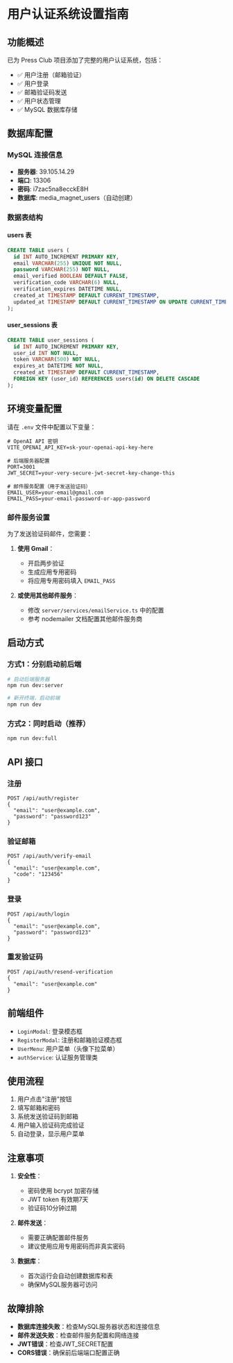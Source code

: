 # 用户认证系统设置指南

## 功能概述

已为 Press Club 项目添加了完整的用户认证系统，包括：

- ✅ 用户注册（邮箱验证）
- ✅ 用户登录
- ✅ 邮箱验证码发送
- ✅ 用户状态管理
- ✅ MySQL 数据库存储

## 数据库配置

### MySQL 连接信息
- **服务器**: 39.105.14.29
- **端口**: 13306
- **密码**: i7zac5na8ecckE8H
- **数据库**: media_magnet_users（自动创建）

### 数据表结构

#### users 表
```sql
CREATE TABLE users (
  id INT AUTO_INCREMENT PRIMARY KEY,
  email VARCHAR(255) UNIQUE NOT NULL,
  password VARCHAR(255) NOT NULL,
  email_verified BOOLEAN DEFAULT FALSE,
  verification_code VARCHAR(6) NULL,
  verification_expires DATETIME NULL,
  created_at TIMESTAMP DEFAULT CURRENT_TIMESTAMP,
  updated_at TIMESTAMP DEFAULT CURRENT_TIMESTAMP ON UPDATE CURRENT_TIMESTAMP
);
```

#### user_sessions 表
```sql
CREATE TABLE user_sessions (
  id INT AUTO_INCREMENT PRIMARY KEY,
  user_id INT NOT NULL,
  token VARCHAR(500) NOT NULL,
  expires_at DATETIME NOT NULL,
  created_at TIMESTAMP DEFAULT CURRENT_TIMESTAMP,
  FOREIGN KEY (user_id) REFERENCES users(id) ON DELETE CASCADE
);
```

## 环境变量配置

请在 `.env` 文件中配置以下变量：

```env
# OpenAI API 密钥
VITE_OPENAI_API_KEY=sk-your-openai-api-key-here

# 后端服务器配置
PORT=3001
JWT_SECRET=your-very-secure-jwt-secret-key-change-this

# 邮件服务配置（用于发送验证码）
EMAIL_USER=your-email@gmail.com
EMAIL_PASS=your-email-password-or-app-password
```

### 邮件服务设置

为了发送验证码邮件，您需要：

1. **使用 Gmail**：
   - 开启两步验证
   - 生成应用专用密码
   - 将应用专用密码填入 `EMAIL_PASS`

2. **或使用其他邮件服务**：
   - 修改 `server/services/emailService.ts` 中的配置
   - 参考 nodemailer 文档配置其他邮件服务商

## 启动方式

### 方式1：分别启动前后端
```bash
# 启动后端服务器
npm run dev:server

# 新开终端，启动前端
npm run dev
```

### 方式2：同时启动（推荐）
```bash
npm run dev:full
```

## API 接口

### 注册
```
POST /api/auth/register
{
  "email": "user@example.com",
  "password": "password123"
}
```

### 验证邮箱
```
POST /api/auth/verify-email
{
  "email": "user@example.com",
  "code": "123456"
}
```

### 登录
```
POST /api/auth/login
{
  "email": "user@example.com",
  "password": "password123"
}
```

### 重发验证码
```
POST /api/auth/resend-verification
{
  "email": "user@example.com"
}
```

## 前端组件

- `LoginModal`: 登录模态框
- `RegisterModal`: 注册和邮箱验证模态框
- `UserMenu`: 用户菜单（头像下拉菜单）
- `authService`: 认证服务管理类

## 使用流程

1. 用户点击"注册"按钮
2. 填写邮箱和密码
3. 系统发送验证码到邮箱
4. 用户输入验证码完成验证
5. 自动登录，显示用户菜单

## 注意事项

1. **安全性**：
   - 密码使用 bcrypt 加密存储
   - JWT token 有效期7天
   - 验证码10分钟过期

2. **邮件发送**：
   - 需要正确配置邮件服务
   - 建议使用应用专用密码而非真实密码

3. **数据库**：
   - 首次运行会自动创建数据库和表
   - 确保MySQL服务器可访问

## 故障排除

- **数据库连接失败**：检查MySQL服务器状态和连接信息
- **邮件发送失败**：检查邮件服务配置和网络连接
- **JWT错误**：检查JWT_SECRET配置
- **CORS错误**：确保前后端端口配置正确
